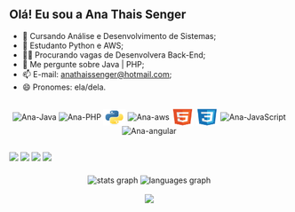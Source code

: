 ## Olá! Eu sou a Ana Thais Senger


<!--
**anatsenger/anatsenger** is a ✨ _special_ ✨ repository because its `README.md` (this file) appears on your GitHub profile.

Here are some ideas to get you started:
-->

- 🔭 Cursando Análise e Desenvolvimento de Sistemas;
- 🌱 Estudanto Python e AWS;
- 👨‍💻 Procurando vagas de Desenvolvera Back-End;
- 💬 Me pergunte sobre Java | PHP;
- 📫 E-mail: anathaissenger@hotmail.com;
- 😄 Pronomes: ela/dela.

<div align="center">
<br>
  <img align="center" alt="Ana-Java" height="80" width="40" src="https://cdn.jsdelivr.net/gh/devicons/devicon/icons/java/java-original.svg">
  <img align="center" alt="Ana-PHP" height="40" width="40" src="https://cdn.jsdelivr.net/gh/devicons/devicon/icons/php/php-original.svg">
  <img align="center" alt="Ana-Python" height="30" width="40" src="https://raw.githubusercontent.com/devicons/devicon/master/icons/python/python-original.svg">
  <img align="center" alt="Ana-aws" height="35" width="40" src="https://cdn.jsdelivr.net/gh/devicons/devicon/icons/amazonwebservices/amazonwebservices-original.svg">
  <img align="center" alt="Ana-HTML" height="30" width="40" src="https://raw.githubusercontent.com/devicons/devicon/master/icons/html5/html5-original.svg">
  <img align="center" alt="Ana-CSS" height="30" width="40" src="https://raw.githubusercontent.com/devicons/devicon/master/icons/css3/css3-original.svg">
  <img align="center" alt="Ana-JavaScript" height="30" width="40" src="https://cdn.jsdelivr.net/gh/devicons/devicon/icons/javascript/javascript-original.svg">
  <img align="center" alt="Ana-angular" height="30" width="40" src="https://cdn.jsdelivr.net/gh/devicons/devicon/icons/angularjs/angularjs-original.svg" >
</div>

  ##
  
<div>
   <a href="https://instagram.com/anatsenger" target="_blank"><img src="https://img.shields.io/badge/-Instagram-%23E4405F?style=for-the-badge&logo=instagram&logoColor=white" target="_blank"></a>
   <a href="https://www.linkedin.com/in/anatsenger" target="_blank"><img src="https://img.shields.io/badge/-LinkedIn-%230077B5?style=for-the-badge&logo=linkedin&logoColor=white" target="_blank"></a> 
   <a href = "https://twitter.com/AnaTSenger"><img src="https://img.shields.io/badge/Twitter-1DA1F2?style=for-the-badge&logo=twitter&logoColor=white" target="_blank"></a>
   <a href = "mailto:anathaissenger@gmail.com"><img src="https://img.shields.io/badge/-Gmail-%23333?style=for-the-badge&logo=gmail&logoColor=white" target="_blank"></a>
</div>

###

<div align="center">
  <img height="150" alt="stats graph" src="https://github-readme-stats.vercel.app/api?username=anatsenger&show_icons=true&theme=dracula&count_private=true&includes_all_commits=true"  />
  <img src="https://github-readme-stats.vercel.app/api/top-langs?locale=en&hide_title=false&layout=compact&card_width=320&langs_count=5&theme=dracula&hide_border=false&username=anatsenger" height="150" alt="languages graph"  />
</div>

<br clear="both">

<div align="center">
  <img src="https://github.com/eagrundy/eagrundy/blob/output/github-contribution-grid-snake.svg"/>
</div>

